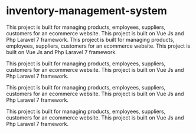 # inventory-management-system
This project is built for managing products, employees, suppliers, customers for an ecommerce website.
This project is built on Vue Js and Php Laravel 7 framework.
This project is built for managing products, employees, suppliers, customers for an ecommerce website. This project is built on Vue Js and Php Laravel 7 framework.

This project is built for managing products, employees, suppliers, customers for an ecommerce website. This project is built on Vue Js and Php Laravel 7 framework.

This project is built for managing products, employees, suppliers, customers for an ecommerce website. This project is built on Vue Js and Php Laravel 7 framework.

This project is built for managing products, employees, suppliers, customers for an ecommerce website. This project is built on Vue Js and Php Laravel 7 framework.